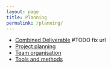 ```yaml
---
layout: page
title: Planning
permalink: /planning/
---
```


+ [Combined Deliverable]({{site.url}}) #TODO fix url
+ [Project planning](../assets/project_planning.pdf)
+ [Team organisation](../assets/team_organisation.pdf)
+ [Tools and methods](../assets/tools_and_methods.pdf)